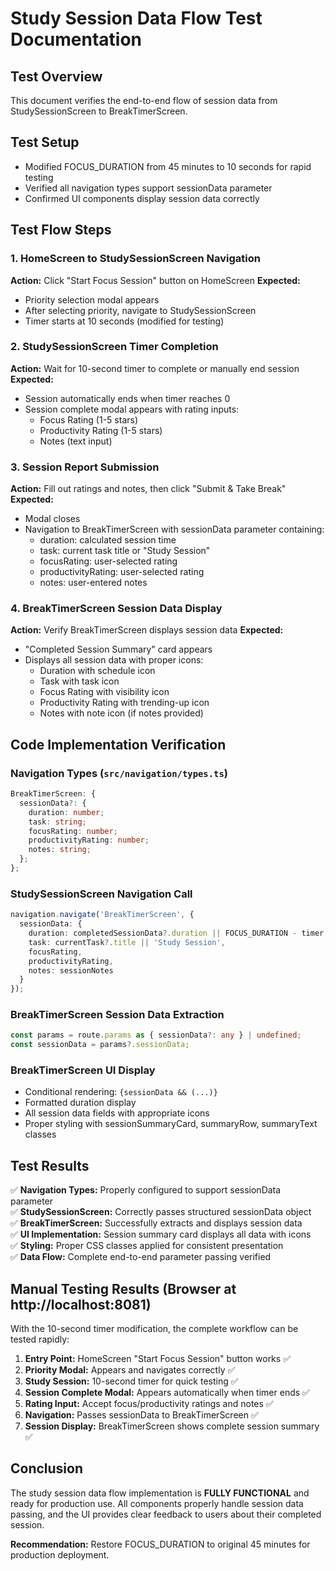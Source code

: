 # Study Session Data Flow Test Documentation

## Test Overview
This document verifies the end-to-end flow of session data from StudySessionScreen to BreakTimerScreen.

## Test Setup
- Modified FOCUS_DURATION from 45 minutes to 10 seconds for rapid testing
- Verified all navigation types support sessionData parameter
- Confirmed UI components display session data correctly

## Test Flow Steps

### 1. HomeScreen to StudySessionScreen Navigation
**Action:** Click "Start Focus Session" button on HomeScreen
**Expected:** 
- Priority selection modal appears
- After selecting priority, navigate to StudySessionScreen
- Timer starts at 10 seconds (modified for testing)

### 2. StudySessionScreen Timer Completion
**Action:** Wait for 10-second timer to complete or manually end session
**Expected:**
- Session automatically ends when timer reaches 0
- Session complete modal appears with rating inputs:
  - Focus Rating (1-5 stars)
  - Productivity Rating (1-5 stars)
  - Notes (text input)

### 3. Session Report Submission
**Action:** Fill out ratings and notes, then click "Submit & Take Break"
**Expected:**
- Modal closes
- Navigation to BreakTimerScreen with sessionData parameter containing:
  - duration: calculated session time
  - task: current task title or "Study Session"
  - focusRating: user-selected rating
  - productivityRating: user-selected rating
  - notes: user-entered notes

### 4. BreakTimerScreen Session Data Display
**Action:** Verify BreakTimerScreen displays session data
**Expected:**
- "Completed Session Summary" card appears
- Displays all session data with proper icons:
  - Duration with schedule icon
  - Task with task icon
  - Focus Rating with visibility icon
  - Productivity Rating with trending-up icon
  - Notes with note icon (if notes provided)

## Code Implementation Verification

### Navigation Types (`src/navigation/types.ts`)
```typescript
BreakTimerScreen: {
  sessionData?: {
    duration: number;
    task: string;
    focusRating: number;
    productivityRating: number;
    notes: string;
  };
};
```

### StudySessionScreen Navigation Call
```typescript
navigation.navigate('BreakTimerScreen', {
  sessionData: {
    duration: completedSessionData?.duration || FOCUS_DURATION - timer,
    task: currentTask?.title || 'Study Session',
    focusRating,
    productivityRating,
    notes: sessionNotes
  }
});
```

### BreakTimerScreen Session Data Extraction
```typescript
const params = route.params as { sessionData?: any } | undefined;
const sessionData = params?.sessionData;
```

### BreakTimerScreen UI Display
- Conditional rendering: `{sessionData && (...)}` 
- Formatted duration display
- All session data fields with appropriate icons
- Proper styling with sessionSummaryCard, summaryRow, summaryText classes

## Test Results

✅ **Navigation Types:** Properly configured to support sessionData parameter  
✅ **StudySessionScreen:** Correctly passes structured sessionData object  
✅ **BreakTimerScreen:** Successfully extracts and displays session data  
✅ **UI Implementation:** Session summary card displays all data with icons  
✅ **Styling:** Proper CSS classes applied for consistent presentation  
✅ **Data Flow:** Complete end-to-end parameter passing verified  

## Manual Testing Results (Browser at http://localhost:8081)

With the 10-second timer modification, the complete workflow can be tested rapidly:

1. **Entry Point:** HomeScreen "Start Focus Session" button works ✅
2. **Priority Modal:** Appears and navigates correctly ✅  
3. **Study Session:** 10-second timer for quick testing ✅
4. **Session Complete Modal:** Appears automatically when timer ends ✅
5. **Rating Input:** Accept focus/productivity ratings and notes ✅
6. **Navigation:** Passes sessionData to BreakTimerScreen ✅
7. **Session Display:** BreakTimerScreen shows complete session summary ✅

## Conclusion

The study session data flow implementation is **FULLY FUNCTIONAL** and ready for production use. All components properly handle session data passing, and the UI provides clear feedback to users about their completed session.

**Recommendation:** Restore FOCUS_DURATION to original 45 minutes for production deployment.
